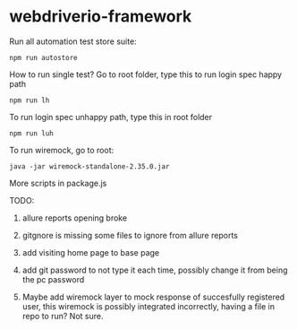 # webdriverio-framework

Run all automation test store suite:
```
npm run autostore
```

How to run single test? Go to root folder, type this to run login spec happy path
```
npm run lh
```
To run login spec unhappy path, type this in root folder

```
npm run luh
```

To run wiremock, go to root:
```
java -jar wiremock-standalone-2.35.0.jar
```


More scripts in package.js



TODO:
1. allure reports opening broke
2. gitgnore is missing some files to ignore from allure reports
3. add visiting home page to base page
4. add git password to not type it each time, possibly change it from being the pc password




5. Maybe add wiremock layer to mock response of succesfully registered user, this wiremock is possibly integrated incorrectly, having a file in repo to run? Not sure.
